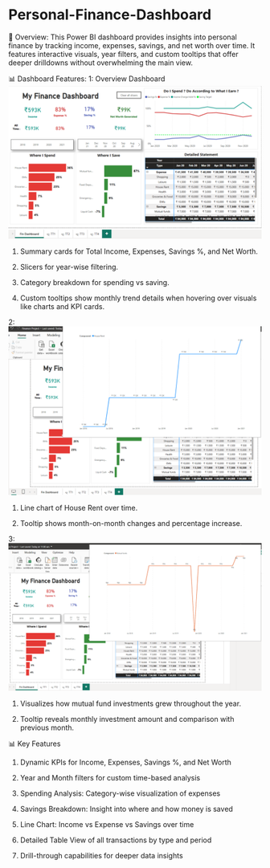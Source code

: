 # Personal-Finance-Dashboard 
🔸 Overview:
 This Power BI dashboard provides insights into personal finance by tracking income, expenses, savings, and net worth over time. It features interactive visuals, year filters, and custom tooltips that offer deeper 
 drilldowns without overwhelming the main view.
 
 📊 Dashboard Features:
  1: Overview Dashboard
  ![image alt](https://github.com/Tanvi-1306/Personal-Finance-Dashboard/blob/10fd135f44cf70fa4106e10d7b68a42836145ff2/Screenshot%20(105).png)
 
  1. Summary cards for Total Income, Expenses, Savings %, and Net Worth.

  2. Slicers for year-wise filtering.

  3. Category breakdown for spending vs saving.

  4. Custom tooltips show monthly trend details when hovering over visuals like charts and KPI cards.

  2: 
 ![image alt](https://github.com/Tanvi-1306/Personal-Finance-Dashboard/blob/831e5e82927fa055f1d03841e787cda836f3dccb/Screenshot%20(106).png)
 
  1. Line chart of House Rent over time.

  2. Tooltip shows month-on-month changes and percentage increase.

  3:
  ![image alt](https://github.com/Tanvi-1306/Personal-Finance-Dashboard/blob/b466364e3b956fc33d29168b865dd02f329639db/Screenshot%20(107).png)
  
   1.  Visualizes how mutual fund investments grew throughout the year.

   2. Tooltip reveals monthly investment amount and comparison with previous month.




  
  
 

📊 Key Features
1. Dynamic KPIs for Income, Expenses, Savings %, and Net Worth

2. Year and Month filters for custom time-based analysis

3. Spending Analysis: Category-wise visualization of expenses

4. Savings Breakdown: Insight into where and how money is saved

5. Line Chart: Income vs Expense vs Savings over time

6. Detailed Table View of all transactions by type and period

7. Drill-through capabilities for deeper data insights
